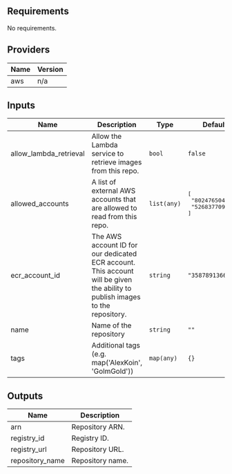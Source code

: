 ## Requirements

No requirements.

## Providers

| Name | Version |
|------|---------|
| aws | n/a |

## Inputs

| Name | Description | Type | Default | Required |
|------|-------------|------|---------|:--------:|
| allow\_lambda\_retrieval | Allow the Lambda service to retrieve images from this repo. | `bool` | `false` | no |
| allowed\_accounts | A list of external AWS accounts that are allowed to read from this repo. | `list(any)` | <pre>[<br>  "802476504392",<br>  "526837709443"<br>]</pre> | no |
| ecr\_account\_id | The AWS account ID for our dedicated ECR account. This account will be given the ability to publish images to the repository. | `string` | `"358789136651"` | no |
| name | Name of the repository | `string` | `""` | no |
| tags | Additional tags (e.g. map('AlexKoin', 'GolmGold')) | `map(any)` | `{}` | no |

## Outputs

| Name | Description |
|------|-------------|
| arn | Repository ARN. |
| registry\_id | Registry ID. |
| registry\_url | Repository URL. |
| repository\_name | Repository name. |

